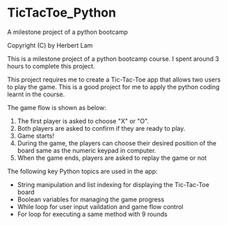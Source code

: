 # TicTacToe_Python
A milestone project of a python bootcamp

Copyright (C) by Herbert Lam

This is a milestone project of a python bootcamp course. I spent around 3 hours to complete this project.

This project requires me to create a Tic-Tac-Toe app that allows two users to play the game. This is a good project for me to apply the python coding learnt in the course.

The game flow is shown as below:
1. The first player is asked to choose "X" or "O".
2. Both players are asked to confirm if they are ready to play.
3. Game starts!
4. During the game, the players can choose their desired position of the board same as the numeric keypad in computer.
5. When the game ends, players are asked to replay the game or not

The following key Python topics are used in the app:
- String manipulation and list indexing for displaying the Tic-Tac-Toe board
- Boolean variables for managing the game progress
- While loop for user input vaildation and game flow control
- For loop for executing a same method with 9 rounds
